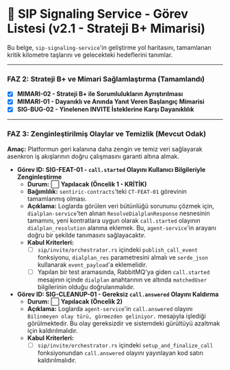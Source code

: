 # 🚦 SIP Signaling Service - Görev Listesi (v2.1 - Strateji B+ Mimarisi)

Bu belge, `sip-signaling-service`'in geliştirme yol haritasını, tamamlanan kritik kilometre taşlarını ve gelecekteki hedeflerini tanımlar.

---

### **FAZ 2: Strateji B+ ve Mimari Sağlamlaştırma (Tamamlandı)**

-   [x] **MIMARI-02 - Strateji B+ ile Sorumlulukların Ayrıştırılması**
-   [x] **MIMARI-01 - Dayanıklı ve Anında Yanıt Veren Başlangıç Mimarisi**
-   [x] **SIG-BUG-02 - Yinelenen INVITE İsteklerine Karşı Dayanıklılık**

---

### **FAZ 3: Zenginleştirilmiş Olaylar ve Temizlik (Mevcut Odak)**

**Amaç:** Platformun geri kalanına daha zengin ve temiz veri sağlayarak asenkron iş akışlarının doğru çalışmasını garanti altına almak.

-   **Görev ID: SIG-FEAT-01 - `call.started` Olayını Kullanıcı Bilgileriyle Zenginleştirme**
    -   **Durum:** ⬜ **Yapılacak (Öncelik 1 - KRİTİK)**
    -   **Bağımlılık:** `sentiric-contracts`'teki `CT-FEAT-01` görevinin tamamlanmış olması.
    -   **Açıklama:** Loglarda görülen veri bütünlüğü sorununu çözmek için, `dialplan-service`'ten alınan `ResolveDialplanResponse` nesnesinin tamamını, yeni kontratlara uygun olarak `call.started` olayının `dialplan_resolution` alanına eklemek. Bu, `agent-service`'in arayanı doğru bir şekilde tanımasını sağlayacaktır.
    -   **Kabul Kriterleri:**
        -   [ ] `sip/invite/orchestrator.rs` içindeki `publish_call_event` fonksiyonu, `dialplan_res` parametresini almalı ve `serde_json` kullanarak `event_payload`'a eklemelidir.
        -   [ ] Yapılan bir test aramasında, RabbitMQ'ya giden `call.started` mesajının içinde `dialplan` anahtarının ve altında `matchedUser` bilgilerinin olduğu doğrulanmalıdır.

-   **Görev ID: SIG-CLEANUP-01 - Gereksiz `call.answered` Olayını Kaldırma**
    -   **Durum:** ⬜ **Yapılacak (Öncelik 2)**
    -   **Açıklama:** Loglarda `agent-service`'in `call.answered` olayını `Bilinmeyen olay türü, görmezden geliniyor.` mesajıyla işlediği görülmektedir. Bu olay gereksizdir ve sistemdeki gürültüyü azaltmak için kaldırılmalıdır.
    -   **Kabul Kriterleri:**
        -   [ ] `sip/invite/orchestrator.rs` içindeki `setup_and_finalize_call` fonksiyonundan `call.answered` olayını yayınlayan kod satırı kaldırılmalıdır.